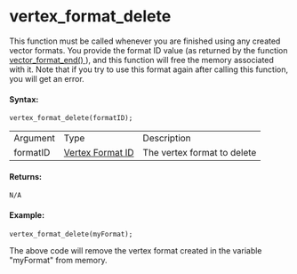 # vertex_format_delete

This function must be called whenever you are finished using any created
vector formats. You provide the format ID value (as returned by the
function [ vector_format_end() ](vertex_format_end) ), and this
function will free the memory associated with it. Note that if you try
to use this format again after calling this function, you will get an
error.

#### Syntax:

``` gml
vertex_format_delete(formatID);
```

|          |                                                                                                                |                             |
|----------|----------------------------------------------------------------------------------------------------------------|-----------------------------|
| Argument | Type                                                                                                           | Description                 |
| formatID |  [Vertex Format ID](../../../../../GameMaker_Language/GML_Reference/Drawing/Primitives/vertex_format_end)  | The vertex format to delete |

#### Returns:

``` gml
N/A
```

#### Example:

``` gml
vertex_format_delete(myFormat);
```

The above code will remove the vertex format created in the variable
"myFormat" from memory.
